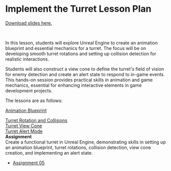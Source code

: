 # Implement the Turret Lesson Plan

<p><a class="inline_disabled" href="https://docs.google.com/presentation/d/1yqR4QM17ifF03QPfvZLCH8XsXxwwfWg0BgGys4t2tpY/edit?usp=sharing" target="_blank">Download slides here.</a></p>
<p>&nbsp;</p>
<p>In this lesson, students will explore Unreal Engine to create an animation blueprint and essential mechanics for a turret. The focus will be on developing smooth turret rotations and setting up collision detection for realistic interactions.</p>
<p>Students will also construct a view cone to define the turret's field of vision for enemy detection and create an alert state to respond to in-game events. This hands-on session provides practical skills in animation and game mechanics, essential for enhancing interactive elements in game development projects.</p>
<p>The lessons are as follows:&nbsp;</p>
<p><a class="ig-title title item_link" title="Animation Blueprint" href="https://vertexschool.instructure.com/courses/463/modules/items/24406">Animation Blueprint</a></p>
<div class="ig-info">
<div class="module-item-title"><span class="item_name"><a class="ig-title title item_link" title="Turret Rotation and Collisions" href="https://vertexschool.instructure.com/courses/463/modules/items/24407">Turret Rotation and Collisions</a></span></div>
<div class="module-item-title"><span class="item_name"><a class="ig-title title item_link" title="Turret View Cone" href="https://vertexschool.instructure.com/courses/463/modules/items/24408">Turret View Cone</a></span></div>
<div class="module-item-title"><span class="item_name"><a class="ig-title title item_link" title="Turret Alert Mode" href="https://vertexschool.instructure.com/courses/463/modules/items/24409">Turret Alert Mode</a></span></div>
<div class="module-item-title"><strong><span class="item_name">Assignment</span></strong></div>
<div class="module-item-title"><span class="item_name"><span>Create a functional turret in Unreal Engine, demonstrating skills in setting up an animation blueprint, turret rotations, collision detection, view cone creation, and implementing an alert state.</span></span></div>
<ul>
<li class="module-item-title"><a title="Assignment 05: Turret Implementation" href="https://vertexschool.instructure.com/courses/463/assignments/3215" data-course-type="assignments" data-published="false" data-api-endpoint="https://vertexschool.instructure.com/api/v1/courses/463/assignments/3215" data-api-returntype="Assignment"><span class="item_name"><span>Assignment 05</span></span></a></li>
</ul>
</div>